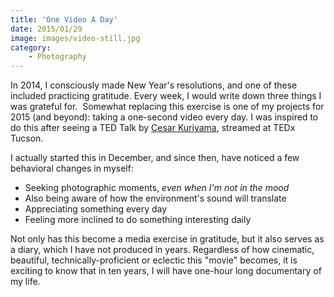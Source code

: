 ```yaml
---
title: 'One Video A Day'
date: 2015/01/29
image: images/video-still.jpg
category:
    - Photography
---
```


In 2014, I consciously made New Year's resolutions, and one of these included practicing gratitude. Every week, I would write down three things I was grateful for.  Somewhat replacing this exercise is one of my projects for 2015 (and beyond): taking a one-second video every day. I was inspired to do this after seeing a TED Talk by [Cesar Kuriyama](http://www.ted.com/talks/cesar_kuriyama_one_second_every_day), streamed at TEDx Tucson.

I actually started this in December, and since then, have noticed a few behavioral changes in myself:

-   Seeking photographic moments, _even when I'm not in the mood_
-   Also being aware of how the environment's sound will translate
-   Appreciating something every day
-   Feeling more inclined to do something interesting daily

Not only has this become a media exercise in gratitude, but it also serves as a diary, which I have not produced in years. Regardless of how cinematic, beautiful, technically-proficient or eclectic this "movie" becomes, it is exciting to know that in ten years, I will have one-hour long documentary of my life.
